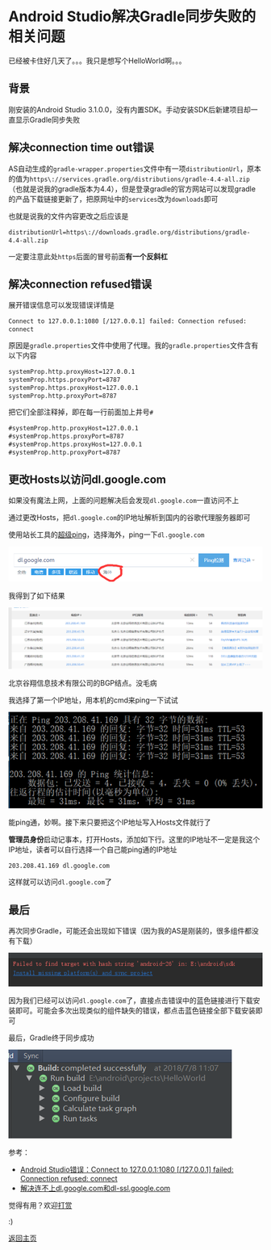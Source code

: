 # Android Studio解决Gradle同步失败的相关问题

已经被卡住好几天了。。。我只是想写个HelloWorld啊。。。

## 背景

刚安装的Android Studio 3.1.0.0，没有内置SDK。手动安装SDK后新建项目却一直显示Gradle同步失败

## 解决connection time out错误

AS自动生成的`gradle-wrapper.properties`文件中有一项`distributionUrl`，原本的值为`https\://services.gradle.org/distributions/gradle-4.4-all.zip`（也就是说我的gradle版本为4.4），但是登录gradle的官方网站可以发现gradle的产品下载链接更新了，把原网址中的`services`改为`downloads`即可

也就是说我的文件内容更改之后应该是

```
distributionUrl=https\://downloads.gradle.org/distributions/gradle-4.4-all.zip
```

一定要注意此处`https`后面的冒号前面**有一个反斜杠**

## 解决connection refused错误

展开错误信息可以发现错误详情是

```
Connect to 127.0.0.1:1080 [/127.0.0.1] failed: Connection refused: connect
```

原因是`gradle.properties`文件中使用了代理。我的`gradle.properties`文件含有以下内容

```
systemProp.http.proxyHost=127.0.0.1
systemProp.https.proxyPort=8787
systemProp.https.proxyHost=127.0.0.1
systemProp.http.proxyPort=8787
```

把它们全部注释掉，即在每一行前面加上井号`#`

```
#systemProp.http.proxyHost=127.0.0.1
#systemProp.https.proxyPort=8787
#systemProp.https.proxyHost=127.0.0.1
#systemProp.http.proxyPort=8787
```

## 更改Hosts以访问dl.google.com

如果没有魔法上网，上面的问题解决后会发现`dl.google.com`一直访问不上

通过更改Hosts，把`dl.google.com`的IP地址解析到国内的谷歌代理服务器即可

使用站长工具的[超级ping](http://ping.chinaz.com/)，选择海外，ping一下`dl.google.com`

![12-3](img/12-3.png)

我得到了如下结果

![12-4](img/12-4.png)

北京谷翔信息技术有限公司的BGP结点。没毛病

我选择了第一个IP地址，用本机的cmd来ping一下试试

![12-5](img/12-5.png)

能ping通，妙啊。接下来只要把这个IP地址写入Hosts文件就行了

**管理员身份**启动记事本，打开Hosts，添加如下行。这里的IP地址不一定是我这个IP地址，读者可以自行选择一个自己能ping通的IP地址

```
203.208.41.169 dl.google.com
```

这样就可以访问`dl.google.com`了

## 最后

再次同步Gradle，可能还会出现如下错误（因为我的AS是刚装的，很多组件都没有下载）

![12-1](img/12-1.png)

因为我们已经可以访问`dl.google.com`了，直接点击错误中的蓝色链接进行下载安装即可。可能会多次出现类似的组件缺失的错误，都点击蓝色链接全部下载安装即可

最后，Gradle终于同步成功

![12-2](img/12-2.png)

参考：
- [Android Studio错误：Connect to 127.0.0.1:1080 [/127.0.0.1] failed: Connection refused: connect](https://blog.csdn.net/Rainminism/article/details/79713788)
- [解决连不上dl.google.com和dl-ssl.google.com](https://blog.csdn.net/huweijian5/article/details/45867917)

觉得有用？欢迎[打赏](donate.md)

:)

[返回主页](index.md)